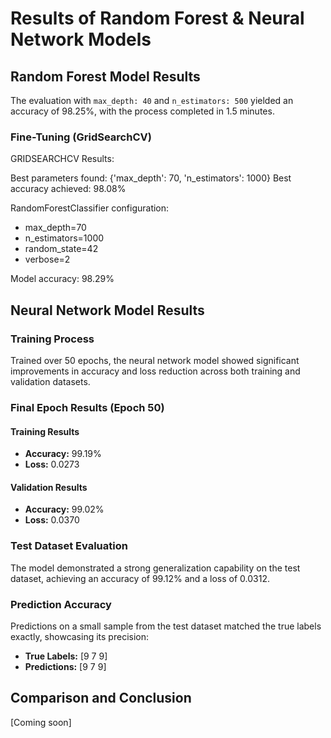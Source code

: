 # Results of Random Forest & Neural Network Models

## Random Forest Model Results

The evaluation with `max_depth: 40` and `n_estimators: 500` yielded an accuracy of 98.25%, with the process completed in 1.5 minutes.

### Fine-Tuning (GridSearchCV)

GRIDSEARCHCV Results:

Best parameters found: {'max_depth': 70, 'n_estimators': 1000}
Best accuracy achieved: 98.08%

RandomForestClassifier configuration:
- max_depth=70
- n_estimators=1000
- random_state=42
- verbose=2

Model accuracy: 98.29%

## Neural Network Model Results

### Training Process

Trained over 50 epochs, the neural network model showed significant improvements in accuracy and loss reduction across both training and validation datasets.

### Final Epoch Results (Epoch 50)

#### Training Results
- **Accuracy:** 99.19%
- **Loss:** 0.0273

#### Validation Results
- **Accuracy:** 99.02%
- **Loss:** 0.0370

### Test Dataset Evaluation

The model demonstrated a strong generalization capability on the test dataset, achieving an accuracy of 99.12% and a loss of 0.0312.

### Prediction Accuracy

Predictions on a small sample from the test dataset matched the true labels exactly, showcasing its precision:
- **True Labels:** [9 7 9]
- **Predictions:** [9 7 9]

## Comparison and Conclusion
[Coming soon]
<!-- 
Both models demonstrated high accuracy and effective classification of handwritten digits from the EMNIST dataset. The Random Forest model achieved an impressive accuracy of 98.25% in just 1.5 minutes, making it a robust and time-efficient choice for this classification task.

The Neural Network model, on the other hand, reached a slightly higher accuracy of 99.12% on the test dataset, showing exceptional generalization capabilities and precision. Although it requires a longer training time over 50 epochs, the investment in time is justified by its performance and accuracy.

Given the results, the preference between the two models depends on the specific requirements of the task. For tasks where time efficiency is critical, the Random Forest model is preferable due to its shorter training time. However, for applications where the highest possible accuracy is paramount, the Neural Network model, with its superior generalization and precision, would be the preferred choice.
-->
